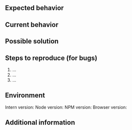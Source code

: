 <!--
Hi, thanks for your interest in Intern! We'd like to keep this issue tracker
focused on project development, so we ask that issues only be opened for
bug reports or feature requests. If you have a question about how to use
Intern, we'd prefer you ask it on Stack Overflow or in our Gitter room
(https://gitter.im/theintern/intern).

For bug reports and feature requests, please provide a short summary of the
issue/feature request in the title above, and fill in the sections below.
-->

## Expected behavior
<!-- Describe what should be happening, or what you you'd like to see -->

## Current behavior
<!-- Describe what happens now -->

## Possible solution
<!--
If you have any thoughts on how to diagnose or fix the problem, or suggestions
on how to implement a feature, this is the place.
-->

## Steps to reproduce (for bugs)
<!--
List the steps required to reproduce the issue. If possible, provide a link to
a test project that illustrates the issue.
-->
1. …
2. …
3. …

## Environment
<!-- List the relevant software versions -->
Intern version:
Node version:
NPM version:
Browser version:

## Additional information
<!-- Anything else you think might be relevant -->
